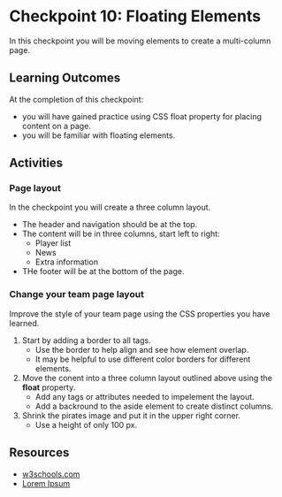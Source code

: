 # Checkpoint 10: Floating Elements

In this checkpoint you will be moving elements to create a multi-column page.

## Learning Outcomes

At the completion of this checkpoint:

* you will have gained practice using CSS float property for placing content on a page.
* you will be familiar with floating elements.

## Activities

### Page layout

In the checkpoint you will create a three column layout.

* The header and navigation should be at the top.
* The content will be in three columns, start left to right:
  * Player list
  * News
  * Extra information
* THe footer will be at the bottom of the page.

### Change your **team** page layout

Improve the style of your team page using the CSS properties you have learned.

1. Start by adding a border to all tags.
    * Use the border to help align and see how element overlap.
    * It may be helpful to use different color borders for different elements.
1. Move the conent into a three column layout outlined above using the **float** property.
    * Add any tags or attributes needed to impelement the layout.
    * Add a backround to the aside element to create distinct columns.
1. Shrink the pirates image and put it in the upper right corner.
    * Use a height of only 100 px.


## Resources

* [w3schools.com](https://www.w3schools.com/css/css_float.asp)
* [Lorem Ipsum](https://lipsum.com/)